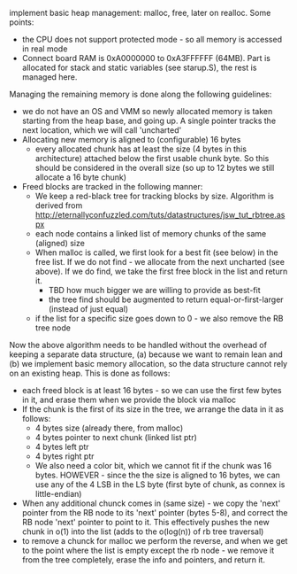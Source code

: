 implement basic heap management: malloc, free, later on realloc. Some points:
- the CPU does not support protected mode - so all memory is accessed in real mode
- Connect board RAM is 0xA0000000 to 0xA3FFFFFF (64MB). Part is allocated for
  stack and static variables (see starup.S), the rest is managed here.

Managing the remaining memory is done along the following guidelines:
- we do not have an OS and VMM so newly allocated memory is taken starting from
  the heap base, and going up. A single pointer tracks the next location, which we will call 'uncharted'
- Allocating new memory is aligned to (configurable) 16 bytes
  - every allocated chunk has at least the size (4 bytes in this architecture) attached below the first usable chunk byte. So this should be considered in the overall size (so up to 12 bytes we still allocate a 16 byte chunk)
- Freed blocks are tracked in the following manner:
  - We keep a red-black tree for tracking blocks by size. Algorithm is derived
    from http://eternallyconfuzzled.com/tuts/datastructures/jsw_tut_rbtree.aspx
  - each node contains a linked list of memory chunks of the same (aligned) size
  - When malloc is called, we first look for a best fit (see below) in the free list. If we do not find - we allocate from the next uncharted (see above). If we do find, we take the first free block in the list and return it.
    - TBD how much bigger we are willing to provide as best-fit
    - the  tree find should be augmented to return equal-or-first-larger (instead of just equal)
  - if the list for a specific size goes down to 0 - we also remove the RB tree node


Now the above algorithm needs to be handled without the overhead of keeping a separate data structure, (a) because we want to remain lean and (b) we implement basic memory allocation, so the data structure cannot rely on an existing heap.
This is done as follows:
- each freed block is at least 16 bytes - so we can use the first few bytes in
  it, and erase them when we provide the block via malloc
- If the chunk is the first of its size in the tree, we arrange the data in it as follows:
  - 4 bytes size (already there, from malloc)
  - 4 bytes pointer to next chunk (linked list ptr)
  - 4 bytes left ptr
  - 4 bytes right ptr
  - We also need a color bit, which we cannot fit if the chunk was 16 bytes. HOWEVER - since the the size is aligned to 16 bytes, we can use any of the 4 LSB in the LS byte (first byte of chunk, as connex is little-endian)
- When any additional chunck comes in (same size) - we copy the 'next' pointer from the RB node to its 'next' pointer (bytes 5-8), and correct the RB node 'next' pointer to point to it. This effectively pushes the new chunk in o(1) into the list (adds to the o(log(n)) of rb tree traversal)
- to remove a chunck for malloc we perform the reverse, and when we get to the point
  where the list is empty except the rb node - we remove it from the tree completely, erase the info and pointers, and return it.
